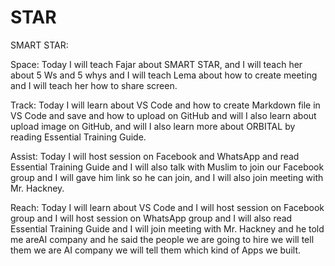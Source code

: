 # STAR

SMART STAR:

Space: Today I will teach Fajar about SMART STAR, and I will teach her about 5 Ws and 5 whys and I will teach Lema about how to create meeting and I will teach her how to share screen.

Track: Today I will learn about VS Code and how to create Markdown file in VS Code and save and how to upload on GitHub and will I also learn about upload image on GitHub, and will I also learn more about ORBITAL by reading Essential Training Guide.

Assist: Today I will host session on Facebook and WhatsApp and read Essential Training Guide and I will also talk with Muslim to join our Facebook group and I will gave him link so he can join, and I will also join meeting with Mr. Hackney.

Reach:  Today I will learn about VS Code and I will host session on Facebook group and I will host session on WhatsApp group and I will also read Essential Training Guide and I will join meeting with Mr. Hackney and he told me areAI company and he said the people we are going to hire we will tell them we are AI company we will tell them which kind of Apps we built. 

